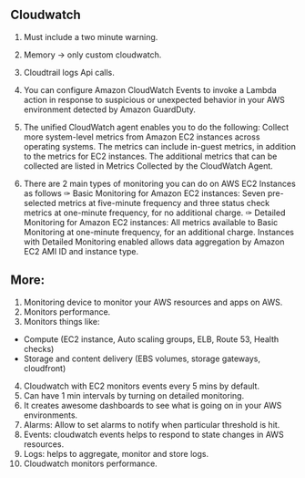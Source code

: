 ## Cloudwatch

1. Must include a two minute warning.

2. Memory -> only custom cloudwatch.

3. Cloudtrail logs Api calls.

4. You can configure Amazon CloudWatch Events to invoke a Lambda action in response to suspicious or unexpected behavior in your AWS environment detected by Amazon GuardDuty.

5. The unified CloudWatch agent enables you to do the following:
Collect more system-level metrics from Amazon EC2 instances across operating systems. The metrics can include in-guest metrics, in addition to the metrics for EC2 instances. The additional metrics that can be collected are listed in Metrics Collected by the CloudWatch Agent.

6. There are 2 main types of monitoring you can do on AWS EC2 Instances as follows
✑ Basic Monitoring for Amazon EC2 instances: Seven pre-selected metrics at five-minute frequency and three status check metrics at one-minute frequency, for no additional charge.
✑ Detailed Monitoring for Amazon EC2 instances: All metrics available to Basic Monitoring at one-minute frequency, for an additional charge. Instances with
Detailed Monitoring enabled allows data aggregation by Amazon EC2 AMI ID and instance type.

## More:

1. Monitoring device to monitor your AWS resources and apps on AWS.
2. Monitors performance.
3. Monitors things like: 
 - Compute (EC2 instance, Auto scaling groups, ELB, Route 53, Health checks)
 - Storage and content delivery (EBS volumes, storage gateways, cloudfront)
4. Cloudwatch with EC2 monitors events every 5 mins by default.
5. Can have 1 min intervals by turning on detailed monitoring.
6. It creates awesome dashboards to see what is going on in your AWS environments.
7. Alarms: Allow to set alarms to notify when particular threshold is hit.
8. Events: cloudwatch events helps to respond to state changes in AWS resources.
9. Logs: helps to aggregate, monitor and store logs.
10. Cloudwatch monitors performance.
